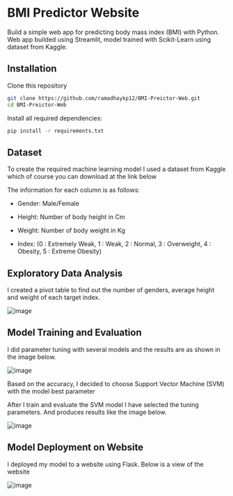 # BMI Predictor Website
Build a simple web app for predicting body mass index (BMI) with Python. Web app builded using Streamlit, model trained with Scikit-Learn using dataset from Kaggle.

## Installation
Clone this repository
```bash
git clone https://github.com/ramadhaykp12/BMI-Preictor-Web.git
cd BMI-Preictor-Web
```
Install all required dependencies:
```bash
pip install -r requirements.txt
```
## Dataset
To create the required machine learning model I used a dataset from Kaggle which of course you can download at the link below

The information for each column is as follows:
- Gender: Male/Female
- Height: Number of body height in Cm
- Weight: Number of body weight in Kg

- Index:
(0 : Extremely Weak,
1 : Weak,
2 : Normal,
3 : Overweight,
4 : Obesity,
5 : Extreme Obesity)
  
## Exploratory Data Analysis
I created a pivot table to find out the number of genders, average height and weight of each target index.

![image](https://github.com/ramadhaykp12/BMI-Predictor-Web/assets/88931175/27337d1f-9cea-4c40-867b-0efb53bc74c9)

## Model Training and Evaluation
I did parameter tuning with several models and the results are as shown in the image below.

![image](https://github.com/ramadhaykp12/BMI-Predictor-Web/assets/88931175/f6a39835-538b-498c-94df-448751b71952)

Based on the accuracy, I decided to choose Support Vector Machine (SVM) with the model best parameter

After I train and evaluate the SVM model I have selected the tuning parameters. And produces results like the image below.

![image](https://github.com/ramadhaykp12/BMI-Predictor-Web/assets/88931175/05ee42f1-734e-4aa2-a1a7-a0fdce512271)

## Model Deployment on Website
I deployed my model to a website using Flask. Below is a view of the website

![image](https://github.com/ramadhaykp12/BMI-Predictor-Web/assets/88931175/70b96ee0-df9d-46ab-bb63-b1ea1535b7a7)




